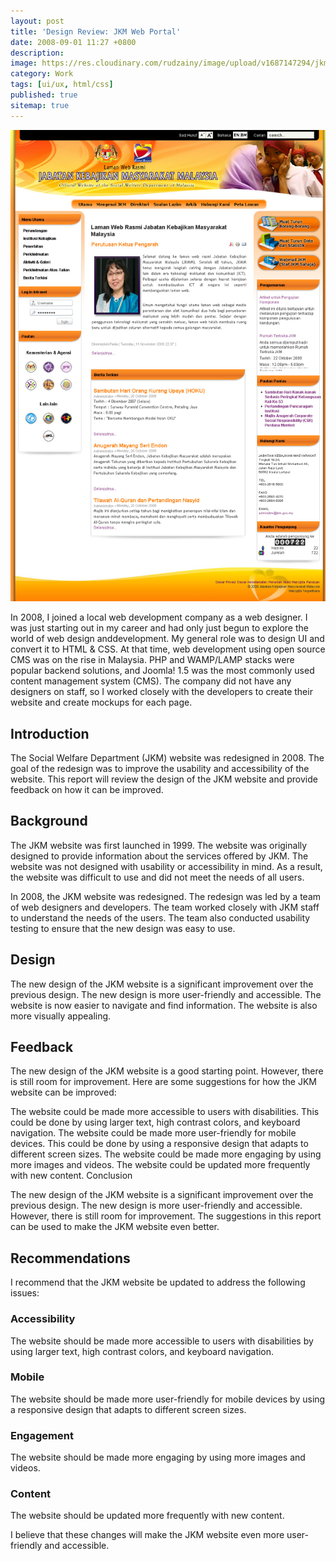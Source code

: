 ```yaml
---
layout: post
title: 'Design Review: JKM Web Portal'
date: 2008-09-01 11:27 +0800
description:
image: https://res.cloudinary.com/rudzainy/image/upload/v1687147294/jkm-new_dukca5.png
category: Work
tags: [ui/ux, html/css]
published: true
sitemap: true
---
```


![Wireframe](/assets/img/portfolio/jkm.jpg)

In 2008, I joined a local web development company as a web designer. I was just starting out in my career and had only just begun to explore the world of web design anddevelopment. My general role was to design UI and convert it to HTML & CSS. At that time, web development using open source CMS was on the rise in Malaysia. PHP and WAMP/LAMP stacks were popular backend solutions, and Joomla! 1.5 was the most commonly used content management system (CMS). The company did not have any designers on staff, so I worked closely with the developers to create their website and create mockups for each page.

## Introduction

The Social Welfare Department (JKM) website was redesigned in 2008. The goal of the redesign was to improve the usability and accessibility of the website. This report will review the design of the JKM website and provide feedback on how it can be improved.

## Background

The JKM website was first launched in 1999. The website was originally designed to provide information about the services offered by JKM. The website was not designed with usability or accessibility in mind. As a result, the website was difficult to use and did not meet the needs of all users.

In 2008, the JKM website was redesigned. The redesign was led by a team of web designers and developers. The team worked closely with JKM staff to understand the needs of the users. The team also conducted usability testing to ensure that the new design was easy to use.

## Design

The new design of the JKM website is a significant improvement over the previous design. The new design is more user-friendly and accessible. The website is now easier to navigate and find information. The website is also more visually appealing.

## Feedback

The new design of the JKM website is a good starting point. However, there is still room for improvement. Here are some suggestions for how the JKM website can be improved:

The website could be made more accessible to users with disabilities. This could be done by using larger text, high contrast colors, and keyboard navigation.
The website could be made more user-friendly for mobile devices. This could be done by using a responsive design that adapts to different screen sizes.
The website could be made more engaging by using more images and videos.
The website could be updated more frequently with new content.
Conclusion

The new design of the JKM website is a significant improvement over the previous design. The new design is more user-friendly and accessible. However, there is still room for improvement. The suggestions in this report can be used to make the JKM website even better.

## Recommendations

I recommend that the JKM website be updated to address the following issues:

### Accessibility
The website should be made more accessible to users with disabilities by using larger text, high contrast colors, and keyboard navigation.

### Mobile
The website should be made more user-friendly for mobile devices by using a responsive design that adapts to different screen sizes.

### Engagement 
The website should be made more engaging by using more images and videos.

### Content 
The website should be updated more frequently with new content.

I believe that these changes will make the JKM website even more user-friendly and accessible.